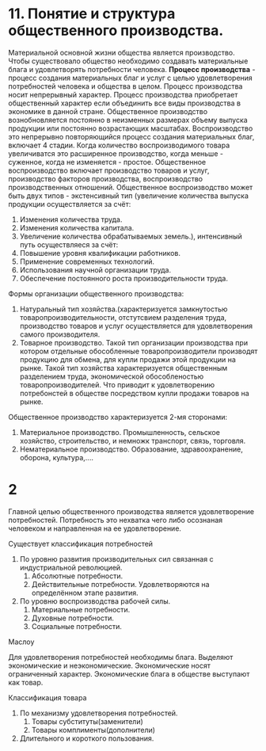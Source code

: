# 11. Понятие и структура общественного производства.

Материальной основной жизни общества является производство. Чтобы существовало общество необходимо создавать материальные блага и удовлетворять потребности человека. **Процесс производства** - процесс создания материальных благ и услуг с целью удовлетворения потребностей человека и общества в целом. Процесс производства носит непрерывный характер. Процесс производства приобретает общественный характер если объединить все виды производства в экономике в данной стране. Общественное производство вознобновляется постоянно в неизменных размерах объему выпуска продукции или постоянно возрастающих масштабах. Воспроизводство это непрерывно повторяющийся процесс создания материальных благ, включает 4 стадии. Когда количество воспроизводимого товара увеличиватся это расширенное производство, когда меньше - суженное, когда не изменяется - простое. Общественное воспроизводство включает производство товаров и услуг, производство факторов производства, воспроизводство производственных отношений. Общественное воспроизводство может быть двух типов - экстенсивный тип (увеличение количества выпуска продукции осуществляется за счёт:

1. Изменения количества труда.
2. Изменения количества капитала.
3. Увеличение количества обрабатываемых земель.), интенсивный путь осуществляеся за счёт:
1. Повышение уровня квалификации работников.
2. Применение современных технологий.
3. Использования научной организации труда.
4. Обеспечение постоянного роста производительности труда.

Формы организации общественного производства:

1. Натуральный тип хозяйства.(характеризуется замкнутостью товаропроизводительности, отстутсвием разделения труда, производство товаров и услуг осуществляется для удовлетворения самого производителя.
2. Товарное производство. Такой тип организации производства при котором отдельные обособленные товаропроизводители производят продукцию для обмена, для купли продажи этой продукции на рынке. Такой тип хозяйства характеризуется общественным разделением труда, экономической обособленостью товаропроизводителей. Что приводит к удовлетворению потребонстей в обществе посредством купли продажи товаров на рынке.

Общественное производство характеризуется 2-мя сторонами:

1. Материальное производство. Промышленность, сельское хозяйство, строительство, и немножк транспорт, связь, торговля.
2. Нематериальное производство. Образование, здравоохранение, оборона, культура,....

# 2

Главной целью общественного производства является удовлетворение потребностей. Потребность это нехватка чего либо осознаная человеком и направленная на ее удовлетворение. 

Существует классификация потребностей

1. По уровню развития производительных сил связанная с индустриальной революцией.
   1. Абсолютные потребности.
   2. Действительные потребности. Удовлетворяются на определённом
    этапе развития.
2. По уровню воспроизводства рабочей силы.
    1. Материальные потребности.
    2. Духовные потребности.
    3. Социальные потребности.

Маслоу

Для удовлетворения потребностей необходимы блага. Выделяют экономические и неэкономические. Экономические носят ограниченный характер. Экономические блага в обществе выступают как товар.

Классификация товара

1. По механизму удовлетворения потребностей.
    1. Товары субституты(заменители)
    2. Товары комплименты(дополнители)
2. Длительного и короткого пользования.